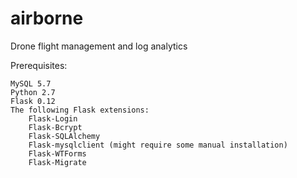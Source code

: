 # airborne
Drone flight management and log analytics

Prerequisites:
	
	MySQL 5.7	
	Python 2.7
	Flask 0.12	
	The following Flask extensions:		
		Flask-Login
		Flask-Bcrypt
		Flask-SQLAlchemy	
		Flask-mysqlclient (might require some manual installation)
		Flask-WTForms
		Flask-Migrate
